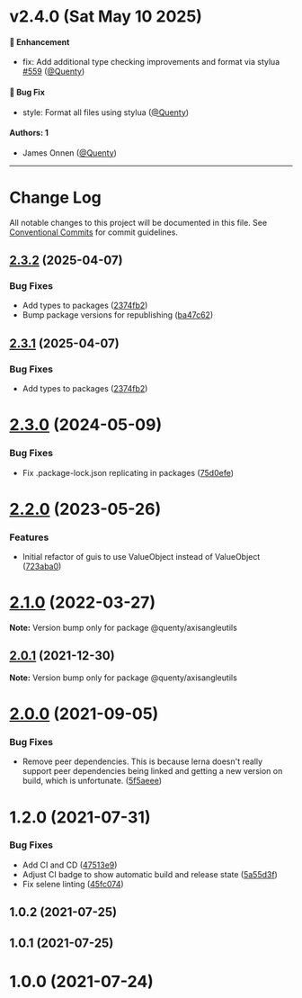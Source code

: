 # v2.4.0 (Sat May 10 2025)

#### 🚀 Enhancement

- fix: Add additional type checking improvements and format via stylua [#559](https://github.com/Quenty/NevermoreEngine/pull/559) ([@Quenty](https://github.com/Quenty))

#### 🐛 Bug Fix

- style: Format all files using stylua ([@Quenty](https://github.com/Quenty))

#### Authors: 1

- James Onnen ([@Quenty](https://github.com/Quenty))

---

# Change Log

All notable changes to this project will be documented in this file.
See [Conventional Commits](https://conventionalcommits.org) for commit guidelines.

## [2.3.2](https://github.com/Quenty/NevermoreEngine/compare/@quenty/axisangleutils@2.3.0...@quenty/axisangleutils@2.3.2) (2025-04-07)


### Bug Fixes

* Add types to packages ([2374fb2](https://github.com/Quenty/NevermoreEngine/commit/2374fb2b043cfbe0e9b507b3316eec46a4e353a0))
* Bump package versions for republishing ([ba47c62](https://github.com/Quenty/NevermoreEngine/commit/ba47c62e32170bf74377b0c658c60b84306dc294))





## [2.3.1](https://github.com/Quenty/NevermoreEngine/compare/@quenty/axisangleutils@2.3.0...@quenty/axisangleutils@2.3.1) (2025-04-07)


### Bug Fixes

* Add types to packages ([2374fb2](https://github.com/Quenty/NevermoreEngine/commit/2374fb2b043cfbe0e9b507b3316eec46a4e353a0))





# [2.3.0](https://github.com/Quenty/NevermoreEngine/compare/@quenty/axisangleutils@2.2.0...@quenty/axisangleutils@2.3.0) (2024-05-09)


### Bug Fixes

* Fix .package-lock.json replicating in packages ([75d0efe](https://github.com/Quenty/NevermoreEngine/commit/75d0efeef239f221d93352af71a5b3e930ec23c5))





# [2.2.0](https://github.com/Quenty/NevermoreEngine/compare/@quenty/axisangleutils@2.1.0...@quenty/axisangleutils@2.2.0) (2023-05-26)


### Features

* Initial refactor of guis to use ValueObject instead of ValueObject ([723aba0](https://github.com/Quenty/NevermoreEngine/commit/723aba0208cae7e06c9d8bf2d8f0092d042d70ea))





# [2.1.0](https://github.com/Quenty/NevermoreEngine/compare/@quenty/axisangleutils@2.0.1...@quenty/axisangleutils@2.1.0) (2022-03-27)

**Note:** Version bump only for package @quenty/axisangleutils





## [2.0.1](https://github.com/Quenty/NevermoreEngine/compare/@quenty/axisangleutils@2.0.0...@quenty/axisangleutils@2.0.1) (2021-12-30)

**Note:** Version bump only for package @quenty/axisangleutils





# [2.0.0](https://github.com/Quenty/NevermoreEngine/compare/@quenty/axisangleutils@1.2.0...@quenty/axisangleutils@2.0.0) (2021-09-05)


### Bug Fixes

* Remove peer dependencies. This is because lerna doesn't really support peer dependencies being linked and getting a new version on build, which is unfortunate. ([5f5aeee](https://github.com/Quenty/NevermoreEngine/commit/5f5aeeea8de9975435309e53679f0ef7064f9dd0))





# 1.2.0 (2021-07-31)


### Bug Fixes

* Add CI and CD ([47513e9](https://github.com/Quenty/NevermoreEngine/commit/47513e9b568162707534af132396dd8756947dd3))
* Adjust CI badge to show automatic build and release state ([5a55d3f](https://github.com/Quenty/NevermoreEngine/commit/5a55d3f19bf8d66a760d67da9b56ed47fab74656))
* Fix selene linting ([45fc074](https://github.com/Quenty/NevermoreEngine/commit/45fc07489ee59127ac6582689f19a0e87c1e5b5a))



## 1.0.2 (2021-07-25)



## 1.0.1 (2021-07-25)



# 1.0.0 (2021-07-24)
